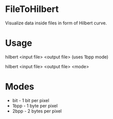 # FileToHilbert
Visualize data inside files in form of Hilbert curve.

# Usage
hilbert \<input file\> \<output file\> (uses 1bpp mode)

hilbert \<input file\> \<output file\> \<mode\>
  
# Modes
  - bit - 1 bit per pixel
  - 1bpp - 1 byte per pixel
  - 2bpp - 2 bytes per pixel
